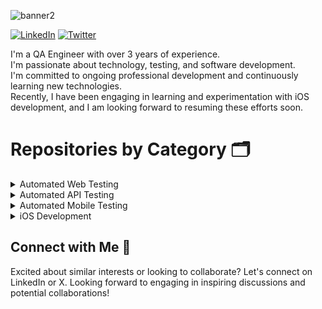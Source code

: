 ![banner2](https://github.com/carlosvagnoni/carlosvagnoni/assets/106275103/0462d47c-1b6f-4902-9878-dd09adc253d8)

[![LinkedIn](https://img.shields.io/badge/carlosevagnoni-logo?style=for-the-badge&logo=linkedin&logoColor=rgb(10%2C%20102%2C%20194)&labelColor=white&color=rgb(22%2C%2027%2C%2034))](https://www.linkedin.com/in/carlosevagnoni/)
[![Twitter](https://img.shields.io/badge/carlosvagnoni-logo?style=for-the-badge&logo=x&logoColor=white&labelColor=black&color=rgb(22%2C%2027%2C%2034))](https://twitter.com/CarlosVagnoni)

I'm a QA Engineer with over 3 years of experience.  
I'm passionate about technology, testing, and software development.  
I'm committed to ongoing professional development and continuously learning new technologies.  
Recently, I have been engaging in learning and experimentation with iOS development, and I am looking forward to resuming these efforts soon.

# Repositories by Category 🗂️

<details>
  <summary>Automated Web Testing</summary>
  
  - [JavaSeleniumCucumber](https://github.com/carlosvagnoni/JavaSeleniumCucumber)
  - [python_selenium_behave](https://github.com/carlosvagnoni/python_selenium_behave)
  - [typescript_playwright_cucumber](https://github.com/carlosvagnoni/typescript_playwright_cucumber)
  - [TypeScriptCypressCucumber](https://github.com/carlosvagnoni/TypeScriptCypressCucumber)
  - [CSharpPlaywrightSpecFlow](https://github.com/carlosvagnoni/CSharpPlaywrightSpecFlow)
  - [JavaSeleniumCucumberSeleniumGridDocker](https://github.com/carlosvagnoni/JavaSeleniumCucumberSeleniumGridDocker)
</details>

<details>
  <summary>Automated API Testing</summary>
  
  - [JavaRestAssuredTestNG](https://github.com/carlosvagnoni/JavaRestAssuredTestNG)
  - [python_requests_pytest](https://github.com/carlosvagnoni/python_requests_pytest)
</details>

<details>
  <summary>Automated Mobile Testing</summary>
  
  - [JavaAppiumCucumber](https://github.com/carlosvagnoni/JavaAppiumCucumber)
</details>

<details>
  <summary>iOS Development</summary>
  
  - [TwitterClone](https://github.com/carlosvagnoni/TwitterClone)
  - [GameStream](https://github.com/carlosvagnoni/GameStream)
</details>

## Connect with Me 🤝

Excited about similar interests or looking to collaborate? Let's connect on LinkedIn or X. Looking forward to engaging in inspiring discussions and potential collaborations!
